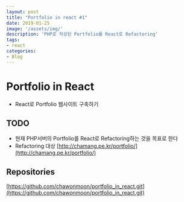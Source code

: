 ```yaml
---
layout: post
title: "Portfolio in react #1"
date: 2019-01-25
image: '/assets/img/'
description: 'PHP로 작성된 Portfolio를 React로 Refactoring'
tags:
- react
categories:
- Blog
---
```


# Portfolio in React  
* React로 Portfolio 웹사이트 구축하기  

## TODO
* 현재 PHP서버의 Portfolio를 React로 Refactoring하는 것을 목표로 한다
* Refactoring 대상 [http://chamang.pe.kr/portfolio/](http://chamang.pe.kr/portfolio/)

## Repositories
[https://github.com/chawonmoon/portfolio_in_react.git](https://github.com/chawonmoon/portfolio_in_react.git)